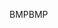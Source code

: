 <span data-ttu-id="eec0d-101">BMP</span><span class="sxs-lookup"><span data-stu-id="eec0d-101">BMP</span></span>